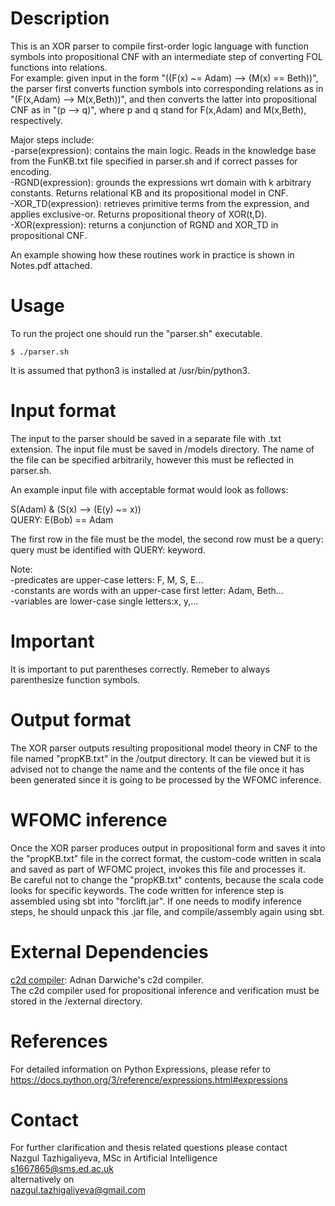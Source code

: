Description
===========

This is an XOR parser to compile first-order logic language with function symbols into propositional CNF with an intermediate step of converting FOL functions into relations.   
For example: given input in the form "((F(x) ~= Adam) --> (M(x) == Beth))", the parser first converts function symbols into corresponding relations as in "(F(x,Adam) --> M(x,Beth))", and then converts the latter into propositional CNF as in "(p --> q)", where p and q stand for F(x,Adam) and M(x,Beth), respectively.  
  
Major steps include:  
-parse(expression): contains the main logic. Reads in the knowledge base from the FunKB.txt file specified in parser.sh and if correct passes for encoding.  
-RGND(expression): grounds the expressions wrt domain with k arbitrary constants. Returns relational KB and its propositional model in CNF.  
-XOR_TD(expression): retrieves primitive terms from the expression, and applies exclusive-or. Returns propositional theory of XOR(t,D).  
-XOR(expression): returns a conjunction of RGND and XOR_TD in propositional CNF.  
  
An example showing how these routines work in practice is shown in Notes.pdf attached.  

Usage
=====

To run the project one should run the "parser.sh" executable.

	$ ./parser.sh

It is assumed that python3 is installed at /usr/bin/python3.

Input format
============
The input to the parser should be saved in a separate file with .txt extension. The input file must be saved in /models directory. The name of the file can be specified arbitrarily, however this must be reflected in parser.sh.   
  
An example input file with acceptable format would look as follows:  
  
S(Adam) & (S(x) --> (E(y) ~= x))  
QUERY: E(Bob) == Adam  
  
The first row in the file must be the model, the second row must be a query: query must be identified with QUERY: keyword.  
  
Note:   
-predicates are upper-case letters: F, M, S, E...  
-constants are words with an upper-case first letter: Adam, Beth...  
-variables are lower-case single letters:x, y,...  
  
Important
=========
It is important to put parentheses correctly. Remeber to always parenthesize function symbols. 

Output format
=============
The XOR parser outputs resulting propositional model theory in CNF to the file named "propKB.txt" in the /output directory. It can be viewed but it is advised not to change the name and the contents of the file once it has been generated since it is going to be processed by the WFOMC inference.

WFOMC inference
===============

Once the XOR parser produces output in propositional form and saves it into the "propKB.txt" file in the correct format, the custom-code written in scala and saved as part of WFOMC project, invokes this file and processes it.   
Be careful not to change the "propKB.txt" contents, because the scala code looks for specific keywords. The code written for inference step is assembled using sbt into "forclift.jar". If one needs to modify inference steps, he should unpack this .jar file, and compile/assembly again using sbt.  

External Dependencies
=====================
  
[c2d compiler](http://reasoning.cs.ucla.edu/c2d/): Adnan Darwiche's c2d compiler.  
The c2d compiler used for propositional inference and verification must be stored in the /external directory.  
  
References
==========
  
For detailed information on Python Expressions, please refer to   
<https://docs.python.org/3/reference/expressions.html#expressions>
  
Contact
=======
  
For further clarification and thesis related questions please contact   
Nazgul Tazhigaliyeva, MSc in Artificial Intelligence  
<s1667865@sms.ed.ac.uk>  
alternatively on  
<nazgul.tazhigaliyeva@gmail.com>  
